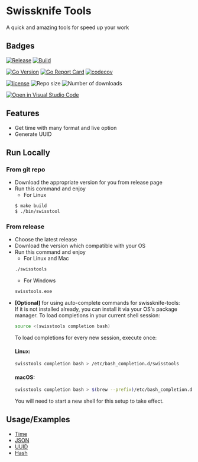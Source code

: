 
# Swissknife Tools

A quick and amazing tools for speed up your work

## Badges

[![Release](https://github.com/beemensameh/swissknife-tools/actions/workflows/release.yml/badge.svg)](https://github.com/beemensameh/swissknife-tools/actions/workflows/release.yml)
[![Build](https://github.com/beemensameh/swissknife-tools/actions/workflows/go-ci.yml/badge.svg)](https://github.com/beemensameh/swissknife-tools/actions/workflows/go-ci.yml)

[![Go Version](https://img.shields.io/github/go-mod/go-version/beemensameh/swissknife-tools?logo=go)](https://go.dev/)
[![Go Report Card](https://goreportcard.com/badge/github.com/beemensameh/swissknife-tools)](https://goreportcard.com/report/github.com/beemensameh/swissknife-tools)
[![codecov](https://codecov.io/gh/beemensameh/swissknife-tools/branch/main/graph/badge.svg)](https://codecov.io/gh/vektra/mockery)

[![license](https://img.shields.io/github/license/beemensameh/swissknife-tools)](https://github.com/beemensameh/swissknife-tools/blob/main/LICENCE)
![Repo size](https://img.shields.io/github/repo-size/beemensameh/swissknife-tools)
![Number of downloads](https://img.shields.io/github/downloads/beemensameh/swissknife-tools/total)

[![Open in Visual Studio Code](https://img.shields.io/badge/-Open%20in%20Visual%20Studio%20Code-2365cb?logo=visualstudiocode&labelColor=2d2b32&logoColor=007acc)](https://github.dev/beemensameh/swissknife-tools)

## Features

- Get time with many format and live option
- Generate UUID

## Run Locally

### From git repo
- Download the appropriate version for you from release page
- Run this command and enjoy
    - For Linux
    ```sh
    $ make build
    $ ./bin/swisstool
    ```

### From release
- Choose the latest release
- Download the version which compatible with your OS
- Run this command and enjoy
    - For Linux and Mac
    ```sh
    ./swisstools
    ```
    - For Windows
    ```sh
    swisstools.exe
    ```
- **[Optional]** for using auto-complete commands for swissknife-tools:<br>
    If it is not installed already, you can install it via your OS's package manager.
    To load completions in your current shell session:
    ```sh
    source <(swisstools completion bash)
    ```
    To load completions for every new session, execute once:
    #### Linux:
    ```sh
    swisstools completion bash > /etc/bash_completion.d/swisstools
    ```
    #### macOS:
    ```sh
    swisstools completion bash > $(brew --prefix)/etc/bash_completion.d/swisstools
    ```
    You will need to start a new shell for this setup to take effect.

## Usage/Examples

* [Time](./docs/time.md)
* [JSON](./docs/json.md)
* [UUID](./docs/uuid.md)
* [Hash](./docs/hash.md)
